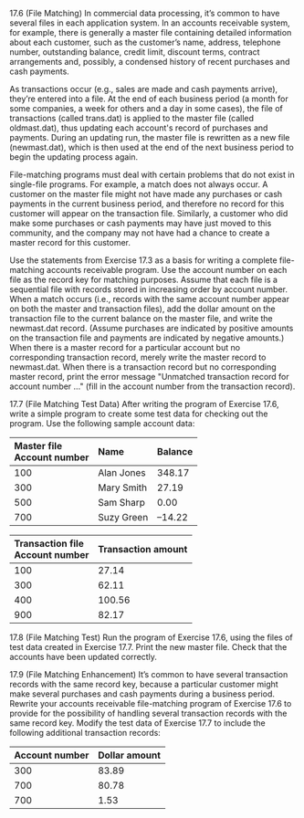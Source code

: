 17.6 (File Matching) In commercial data processing, it’s common to have several files in each 
application system. In an accounts receivable system, for example, there is generally a master 
file containing detailed information about each customer, such as the customer’s name, address, telephone
number, outstanding balance, credit limit, discount terms, contract arrangements and, possibly, a
condensed history of recent purchases and cash payments.

As transactions occur (e.g., sales are made and cash payments arrive), they’re entered into a
file. At the end of each business period (a month for some companies, a week for others and a day
in some cases), the file of transactions (called trans.dat) is applied to the master file (called 
oldmast.dat), thus updating each account's record of purchases and payments. During an updating run, 
the master file is rewritten as a new file (newmast.dat), which is then used at the end of the next
business period to begin the updating process again.

File-matching programs must deal with certain problems that do not exist in single-file programs. 
For example, a match does not always occur. A customer on the master file might not have
made any purchases or cash payments in the current business period, and therefore no record for
this customer will appear on the transaction file. Similarly, a customer who did make some purchases 
or cash payments may have just moved to this community, and the company may not have
had a chance to create a master record for this customer.

Use the statements from Exercise 17.3 as a basis for writing a complete file-matching accounts
receivable program. Use the account number on each file as the record key for matching purposes.
Assume that each file is a sequential file with records stored in increasing order by account number.
When a match occurs (i.e., records with the same account number appear on both the master
and transaction files), add the dollar amount on the transaction file to the current balance on the
master file, and write the newmast.dat record. (Assume purchases are indicated by positive
amounts on the transaction file and payments are indicated by negative amounts.) When there is a
master record for a particular account but no corresponding transaction record, merely write the
master record to newmast.dat. When there is a transaction record but no corresponding master
record, print the error message "Unmatched transaction record for account number ..." (fill in
the account number from the transaction record).

17.7 (File Matching Test Data) After writing the program of Exercise 17.6, write a simple program 
to create some test data for checking out the program. Use the following sample account data:

Master file<br>Account number | Name | Balance
 :----------------------------| :--- | :------
100 | Alan Jones | 348.17
300 | Mary Smith | 27.19
500 | Sam Sharp | 0.00
700 | Suzy Green | –14.22

Transaction file<br>Account number | Transaction amount
:--- | :---
100 | 27.14
300 | 62.11
400 | 100.56
900 | 82.17

17.8 (File Matching Test) Run the program of Exercise 17.6, using the files of test data created
in Exercise 17.7. Print the new master file. Check that the accounts have been updated correctly.

17.9 (File Matching Enhancement) It’s common to have several transaction records with the
same record key, because a particular customer might make several purchases and cash payments
during a business period. Rewrite your accounts receivable file-matching program of Exercise 17.6
to provide for the possibility of handling several transaction records with the same record key. 
Modify the test data of Exercise 17.7 to include the following additional transaction records:

Account number | Dollar amount
:--- | :---
300 | 83.89
700 | 80.78
700 | 1.53
